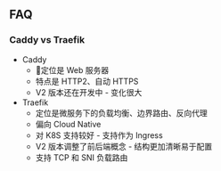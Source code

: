 ## FAQ

### Caddy vs Traefik
* Caddy
  * 定位是 Web 服务器
  * 特点是 HTTP2、自动 HTTPS
  * V2 版本还在开发中 - 变化很大
* Traefik
  * 定位是微服务下的负载均衡、边界路由、反向代理
  * 偏向 Cloud Native
  * 对 K8S 支持较好 - 支持作为 Ingress
  * V2 版本调整了前后端概念 - 结构更加清晰易于配置
  * 支持 TCP 和 SNI 负载路由
